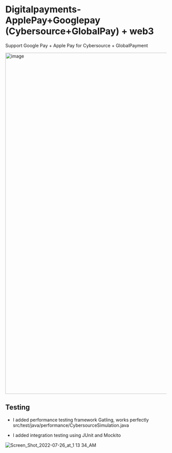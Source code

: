 # Digitalpayments-ApplePay+Googlepay (Cybersource+GlobalPay) + web3


Support Google Pay + Apple Pay for Cybersource + GlobalPayment

<img width="1063" alt="image" src="https://github.com/hemeda3/GooglePayApplePayForGlobalPayAndCybersource/assets/6135967/c5865488-6913-4598-8673-e34ec2b5bec1">

## Testing

- I added performance testing framework Gatling, works perfectly src/test/java/performance/CybersourceSimulation.java 

-   I added integration testing using JUnit and Mockito

![Screen_Shot_2022-07-26_at_1 13 34_AM](https://github.com/hemeda3/GooglePayApplePayForGlobalPayAndCybersource/assets/6135967/4d278dd9-9764-4c22-aa98-3f9bcdfdcc12)
